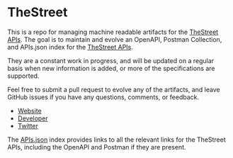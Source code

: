 # TheStreetThis is a repo for managing machine readable artifacts for the [TheStreet APIs](https://www.thestreet.com). The goal is to maintain and evolve an OpenAPI, Postman Collection, and APIs.json index for the [TheStreet APIs](https://www.thestreet.com).They are a constant work in progress, and will be updated on a regular basis when new information is added, or more of the specifications are supported.Feel free to submit a pull request to evolve any of the artifacts, and leave GitHub issues if you have any questions, comments, or feedback.- [Website](https://www.thestreet.com)- [Developer](https://www.thestreet.com)- [Twitter](https://twitter.com/TheStreet)The [APIs.json](https://github.com/api-evangelist/thestreet/blob/master/apis.json) index provides links to all the relevant links for the TheStreet APIs, including the OpenAPI and Postman if they are present.